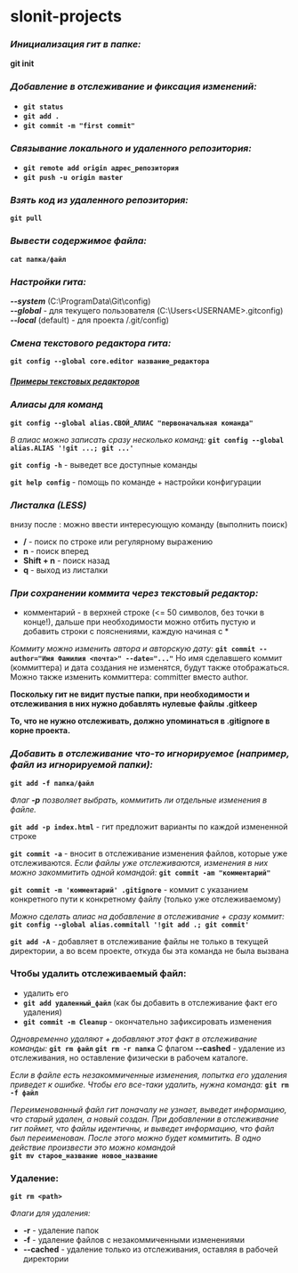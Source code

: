 # slonit-projects

### _Инициализация гит в папке:_
**git init**

### _Добавление в отслеживание и фиксация изменений:_
- **`git status`**
- **`git add .`**
- **`git commit -m "first commit"`**

### _Связывание локального и удаленного репозитория:_
- **`git remote add origin адрес_репозитория`**
- **`git push -u origin master`**


### _Взять код из удаленного репозитория:_
**`git pull`**

### _Вывести содержимое файла:_
**`cat папка/файл`**

### _Настройки гита:_
***--system*** (C:\ProgramData\Git\config)  
***--global*** - для текущего пользователя (C:\Users\<USERNAME>\.gitconfig)  
***--local*** (default) - для проекта <project>/.git/config)  

### _Смена текстового редактора гита:_
**`git config --global core.editor название_редактора`**

##### _[Примеры текстовых редакторов](https://git-scm.com/book/ru/v2/%D0%9F%D1%80%D0%B8%D0%BB%D0%BE%D0%B6%D0%B5%D0%BD%D0%B8%D0%B5-C:-%D0%9A%D0%BE%D0%BC%D0%B0%D0%BD%D0%B4%D1%8B-Git-%D0%9D%D0%B0%D1%81%D1%82%D1%80%D0%BE%D0%B9%D0%BA%D0%B0-%D0%B8-%D0%BA%D0%BE%D0%BD%D1%84%D0%B8%D0%B3%D1%83%D1%80%D0%B0%D1%86%D0%B8%D1%8F)_

### _Алиасы для команд_
**`git config --global alias.СВОЙ_АЛИАС "первоначальная команда"`**

_В алиас можно записать сразу несколько команд:_
**`git config --global alias.ALIAS '!git ...; git ...'`**

**`git config -h`** - выведет все доступные команды

**`git help config`** - помощь по команде + настройки конфигурации

### _Листалка (LESS)_  
внизу после : можно ввести интересующую команду (выполнить поиск)  
- **/** - поиск по строке или регулярному выражению  
- **n** - поиск вперед  
- **Shift + n** - поиск назад  
- **q** - выход из листалки  

### _При сохранении коммита через текстовый редактор:_
- комментарий - в верхней строке (<= 50 символов, без точки в конце!),
дальше при необходимости можно отбить пустую и добавить строки с пояснениями, каждую начиная с *

_Коммиту можно изменить автора и авторскую дату:_
**`git commit --author="Имя Фамилия <почта>" --date="..."`**
Но имя сделавшего коммит (коммиттера) и дата создания не изменятся, будут также отображаться.  
Можно также изменить коммиттера: committer вместо author.  

**Поскольку гит не видит пустые папки, при необходимости и отслеживания в них нужно добавлять нулевые файлы .gitkeep**  

**То, что не нужно отслеживать, должно упоминаться в .gitignore в корне проекта.**

### _Добавить в отслеживание что-то игнорируемое (например, файл из игнорируемой папки):_
**`git add -f папка/файл`**

_Флаг **-p** позволяет выбрать, коммитить ли отдельные изменения в файле._

**`git add -p index.html`** - гит предложит варианты по каждой измененной строке

**`git commit -a`** - вносит в отслеживание изменения файлов, которые уже отслеживаются.
_Если файлы уже отслеживаются, изменения в них можно закоммитить одной командой:_
**`git commit -am "комментарий"`**

**`git commit -m 'комментарий' .gitignore`** - коммит с указанием конкретного пути к конкретному файлу (только уже отслеживаемому)

_Можно сделать алиас на добавление в отслеживание + сразу коммит:_
**`git config --global alias.commitall '!git add .; git commit'`**

**`git add -A`** - добавляет в отслеживание файлы не только в текущей директории, а во всем проекте, откуда бы эта команда не была вызвана

### Чтобы удалить отслеживаемый файл:
- удалить его
- **`git add удаленный_файл`** (как бы добавить в отслеживание факт его удаления)
- **`git commit -m Cleanup`** - окончательно зафиксировать изменения

_Одновременно удаляют + добавляют этот факт в отслеживание команды:_
**`git rm файл`**
**`git rm -r папка`**
С флагом **--cashed** - удаление из отслеживания, но оставление физически в рабочем каталоге.

_Если в файле есть незакоммиченные изменения, попытка его удаления приведет к ошибке. Чтобы его все-таки удалить, нужна команда:_
**`git rm -f файл`**

_Переименованный файл гит поначалу не узнает, выведет информацию, что старый удален, а новый создан. При добавлении в отслеживание гит поймет, что файлы идентичны, и выведет информацию, что файл был переименован. После этого можно будет коммитить.
В одно действие произвести это можно командой_  
**`git mv старое_название новое_название`**

### Удаление:
**`git rm <path>`**  

_Флаги для удаления:_
- **-r** - удаление папок  
- **-f** - удаление файлов с незакоммиченными изменениями  
- **--cached** - удаление только из отслеживания, оставляя в рабочей директории  
